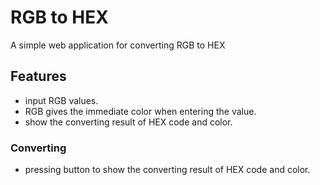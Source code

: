 # RGB to HEX
A simple web application for converting RGB to HEX

## Features
- input RGB values.
- RGB gives the immediate color when entering the value.
- show the converting result of  HEX code and color.


### Converting
- pressing button to show the converting result of  HEX code and color.
